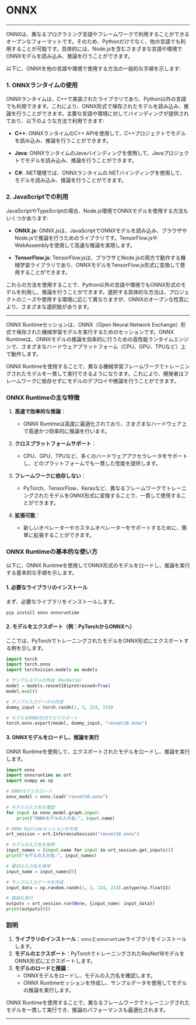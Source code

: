
###
# ONNX
###


---

ONNXは、異なるプログラミング言語やフレームワークで利用することができるオープンなフォーマットです。そのため、Pythonだけでなく、他の言語でも利用することが可能です。具体的には、Node.jsを含むさまざまな言語や環境でONNXモデルを読み込み、推論を行うことができます。

以下に、ONNXを他の言語や環境で使用する方法の一般的な手順を示します:

### 1. ONNXランタイムの使用

ONNXランタイムは、C++で実装されたライブラリであり、Python以外の言語でも利用できます。これにより、ONNX形式で保存されたモデルを読み込み、推論を行うことができます。主要な言語や環境に対してバインディングが提供されており、以下のような方法で利用できます:

- **C++**: ONNXランタイムのC++ APIを使用して、C++プロジェクトでモデルを読み込み、推論を行うことができます。
  
- **Java**: ONNXランタイムのJavaバインディングを使用して、Javaプロジェクトでモデルを読み込み、推論を行うことができます。

- **C#**: .NET環境では、ONNXランタイムの.NETバインディングを使用して、モデルを読み込み、推論を行うことができます。

### 2. JavaScriptでの利用

JavaScriptやTypeScriptの場合、Node.js環境でONNXモデルを使用する方法もいくつかあります:

- **ONNX.js**: ONNX.jsは、JavaScriptでONNXモデルを読み込み、ブラウザやNode.jsで推論を行うためのライブラリです。TensorFlow.jsやWebAssemblyを使用して高速な推論を実現します。

- **TensorFlow.js**: TensorFlow.jsは、ブラウザとNode.jsの両方で動作する機械学習ライブラリであり、ONNXモデルをTensorFlow.js形式に変換して使用することができます。

これらの方法を使用することで、Python以外の言語や環境でもONNX形式のモデルを利用し、推論を行うことができます。選択する具体的な方法は、プロジェクトのニーズや使用する環境に応じて異なりますが、ONNXのオープンな性質により、さまざまな選択肢があります。

---

ONNX Runtimeセッションは、ONNX（Open Neural Network Exchange）形式で保存された機械学習モデルを実行するためのセッションです。ONNX Runtimeは、ONNXモデルの推論を効率的に行うための高性能ランタイムエンジンで、さまざまなハードウェアプラットフォーム（CPU、GPU、TPUなど）上で動作します。

ONNX Runtimeを使用することで、異なる機械学習フレームワークでトレーニングされたモデルを一貫して実行できるようになります。これにより、開発者はフレームワークに依存せずにモデルのデプロイや推論を行うことができます。

### ONNX Runtimeの主な特徴

1. **高速で効率的な推論**：
   - ONNX Runtimeは高度に最適化されており、さまざまなハードウェア上で高速かつ効率的に推論を行います。

2. **クロスプラットフォームサポート**：
   - CPU、GPU、TPUなど、多くのハードウェアアクセラレータをサポートし、どのプラットフォームでも一貫した性能を提供します。

3. **フレームワークに依存しない**：
   - PyTorch、TensorFlow、Kerasなど、異なるフレームワークでトレーニングされたモデルをONNX形式に変換することで、一貫して使用することができます。

4. **拡張可能**：
   - 新しいオペレーターやカスタムオペレーターをサポートするために、簡単に拡張することができます。

### ONNX Runtimeの基本的な使い方

以下に、ONNX Runtimeを使用してONNX形式のモデルをロードし、推論を実行する基本的な手順を示します。

#### 1. 必要なライブラリのインストール

まず、必要なライブラリをインストールします。

```sh
pip install onnx onnxruntime
```

#### 2. モデルをエクスポート（例：PyTorchからONNXへ）

ここでは、PyTorchでトレーニングされたモデルをONNX形式にエクスポートする例を示します。

```python
import torch
import torch.onnx
import torchvision.models as models

# サンプルモデルの作成（ResNet18）
model = models.resnet18(pretrained=True)
model.eval()

# サンプル入力データの作成
dummy_input = torch.randn(1, 3, 224, 224)

# モデルをONNX形式でエクスポート
torch.onnx.export(model, dummy_input, "resnet18.onnx")
```

#### 3. ONNXモデルをロードし、推論を実行

ONNX Runtimeを使用して、エクスポートされたモデルをロードし、推論を実行します。

```python
import onnx
import onnxruntime as ort
import numpy as np

# ONNXモデルをロード
onnx_model = onnx.load("resnet18.onnx")

# モデルの入力名を確認
for input in onnx_model.graph.input:
    print("ONNXモデルの入力名:", input.name)

# ONNX Runtimeセッションを作成
ort_session = ort.InferenceSession("resnet18.onnx")

# モデルの入力名を取得
input_names = [input.name for input in ort_session.get_inputs()]
print("モデルの入力名:", input_names)

# 最初の入力名を使用
input_name = input_names[0]

# サンプル入力データを作成
input_data = np.random.randn(1, 3, 224, 224).astype(np.float32)

# 推論を実行
outputs = ort_session.run(None, {input_name: input_data})
print(outputs[0])
```

### 説明

1. **ライブラリのインストール**：`onnx`と`onnxruntime`ライブラリをインストールします。
2. **モデルのエクスポート**：PyTorchでトレーニングされたResNet18モデルをONNX形式にエクスポートします。
3. **モデルのロードと推論**：
   - ONNXモデルをロードし、モデルの入力名を確認します。
   - ONNX Runtimeセッションを作成し、サンプルデータを使用してモデルの推論を実行します。

ONNX Runtimeを使用することで、異なるフレームワークでトレーニングされたモデルを一貫して実行でき、推論のパフォーマンスも最適化されます。

---
